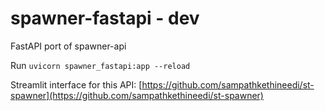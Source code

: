 # spawner-fastapi - dev

FastAPI port of spawner-api

Run `uvicorn spawner_fastapi:app --reload`

Streamlit interface for this API: [https://github.com/sampathkethineedi/st-spawner](https://github.com/sampathkethineedi/st-spawner)
